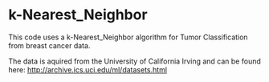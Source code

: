 # k-Nearest_Neighbor

This code uses a k-Nearest_Neighbor algorithm for Tumor Classification from breast cancer data.

The data is aquired from the University of California Irving and can be found here:
http://archive.ics.uci.edu/ml/datasets.html


